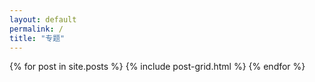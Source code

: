 ```yaml
---
layout: default
permalink: /
title: "专题"
---
```


<div class="tiles">
{% for post in site.posts %}
	{% include post-grid.html %}
{% endfor %}
</div><!-- /.tiles -->

